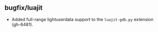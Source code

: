 ## bugfix/luajit

* Added full-range lightuserdata support to the `luajit-gdb.py` extension
  (gh-6481).
